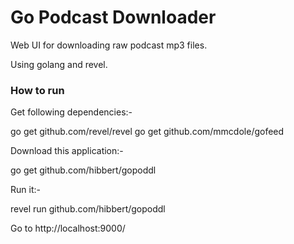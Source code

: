 # Go Podcast Downloader

Web UI for downloading raw podcast mp3 files.

Using golang and revel.

### How to run

Get following dependencies:-

go get github.com/revel/revel
go get github.com/mmcdole/gofeed

Download this application:-

go get github.com/hibbert/gopoddl

Run it:-

revel run github.com/hibbert/gopoddl

Go to http://localhost:9000/ 
